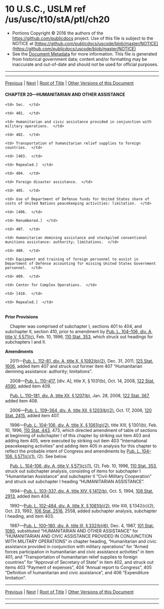 ---
---

# 10 U.S.C., USLM ref /us/usc/t10/stA/ptI/ch20

* Portions Copyright © 2016 the authors of the https://github.com/publicdocs project.
  Use of this file is subject to the NOTICE at [https://github.com/publicdocs/uscode/blob/master/NOTICE](https://github.com/publicdocs/uscode/blob/master/NOTICE)
* See the [Document Metadata](././../../../../../..//README.md) for more information.
  This file is generated from historical government data; content and/or formatting may be inaccurate and out-of-date and should not be used for official purposes.

----------
----------

[Previous](./../../../../../..//us/usc/t10/stA/ptI/ch18/m__us_usc_t10_s382.md) | [Next](./../../../../../..//us/usc/t10/stA/ptI/ch20/m__us_usc_t10_s401.md) | [Root of Title](./../../../../../../) | [Other Versions of this Document](https://publicdocs.github.io/go/links?ns=uslm&ref=%2Fus%2Fusc%2Ft10%2FstA%2FptI%2Fch20)

#### CHAPTER 20—HUMANITARIAN AND OTHER ASSISTANCE

<table>

  <tr>

    <td> Sec.  </td>

  </tr>

  <tr>

    <td> 401.  </td>

    <td> Humanitarian and civic assistance provided in conjunction with military operations.  </td>

  </tr>

  <tr>

    <td> 402.  </td>

    <td> Transportation of humanitarian relief supplies to foreign countries.  </td>

  </tr>

  <tr>

    <td> [403.  </td>

    <td> Repealed.]  </td>

  </tr>

  <tr>

    <td> 404.  </td>

    <td> Foreign disaster assistance.  </td>

  </tr>

  <tr>

    <td> 405.  </td>

    <td> Use of Department of Defense funds for United States share of costs of United Nations peacekeeping activities: limitation.  </td>

  </tr>

  <tr>

    <td> [406.  </td>

    <td> Renumbered.]  </td>

  </tr>

  <tr>

    <td> 407.  </td>

    <td> Humanitarian demining assistance and stockpiled conventional munitions assistance: authority; limitations.  </td>

  </tr>

  <tr>

    <td> 408.  </td>

    <td> Equipment and training of foreign personnel to assist in Department of Defense accounting for missing United States Government personnel.  </td>

  </tr>

  <tr>

    <td> 409.  </td>

    <td> Center for Complex Operations.  </td>

  </tr>

  <tr>

    <td> [410.  </td>

    <td> Repealed.]  </td>

  </tr>

</table>

 __Prior Provisions__ 

    Chapter was comprised of subchapter I, sections 401 to 404, and subchapter II, section 410, prior to amendment by [Pub. L. 104–106, div. A, title V, § 571(c)][/us/pl/104/106/s571/c], Feb. 10, 1996, [110 Stat. 353][/us/stat/110/353], which struck out headings for subchapters I and II.

 __Amendments__ 

    2011—[Pub. L. 112–81, div. A, title X, § 1092(b)(2)][/us/pl/112/81/s1092/b/2], Dec. 31, 2011, [125 Stat. 1606][/us/stat/125/1606], added item 407 and struck out former item 407 “Humanitarian demining assistance: authority; limitations”.

    2008—[Pub. L. 110–417][/us/pl/110/417], \[div. A\], title X, § 1031(b), Oct. 14, 2008, [122 Stat. 4590][/us/stat/122/4590], added item 409.

    [Pub. L. 110–181, div. A, title XII, § 1207(b)][/us/pl/110/181/s1207/b], Jan. 28, 2008, [122 Stat. 367][/us/stat/122/367], added item 408.

    2006—[Pub. L. 109–364, div. A, title XII, § 1203(b)(2)][/us/pl/109/364/s1203/b/2], Oct. 17, 2006, [120 Stat. 2415][/us/stat/120/2415], added item 407.

    1996—[Pub. L. 104–106, div. A, title X, § 1061(g)(2)][/us/pl/104/106/s1061/g/2], title XIII, § 1301(b), Feb. 10, 1996, [110 Stat. 443][/us/stat/110/443], 473, which directed amendment of table of sections at beginning of subchapter I of this chapter by striking out item 403 and adding item 405, were executed by striking out item 403 “International peacekeeping activities” and adding item 405 in analysis for this chapter to reflect the probable intent of Congress and amendments by [Pub. L. 104–106, § 571(c)(1)][/us/pl/104/106/s571/c/1], (2). See below.

    [Pub. L. 104–106, div. A, title V, § 571(c)(1)][/us/pl/104/106/s571/c/1], (2), Feb. 10, 1996, [110 Stat. 353][/us/stat/110/353], struck out subchapter analysis, consisting of items for subchapter I “Humanitarian Assistance” and subchapter II “Civil-Military Cooperation” and struck out subchapter I heading “HUMANITARIAN ASSISTANCE”.

    1994—[Pub. L. 103–337, div. A, title XIV, § 1412(b)][/us/pl/103/337/s1412/b], Oct. 5, 1994, [108 Stat. 2913][/us/stat/108/2913], added item 404.

    1992—[Pub. L. 102–484, div. A, title X, § 1081(b)(2)][/us/pl/102/484/s1081/b/2], title XIII, § 1342(c)(2), Oct. 23, 1992, [106 Stat. 2516][/us/stat/106/2516], 2558, added subchapter analysis, subchapter I heading, and item 403.

    1987—[Pub. L. 100–180, div. A, title III, § 332(b)(6)][/us/pl/100/180/s332/b/6], Dec. 4, 1987, [101 Stat. 1080][/us/stat/101/1080], substituted “HUMANITARIAN AND OTHER ASSISTANCE” for “HUMANITARIAN AND CIVIC ASSISTANCE PROVIDED IN CONJUNCTION WITH MILITARY OPERATIONS” in chapter heading, “Humanitarian and civic assistance provided in conjunction with military operations” for “Armed forces participation in humanitarian and civic assistance activities” in item 401, and “Transportation of humanitarian relief supplies to foreign countries” for “Approval of Secretary of State” in item 402, and struck out items 403 “Payment of expenses”, 404 “Annual report to Congress”, 405 “Definition of humanitarian and civic assistance”, and 406 “Expenditure limitation”.

----------

[Previous](./../../../../../..//us/usc/t10/stA/ptI/ch18/m__us_usc_t10_s382.md) | [Next](./../../../../../..//us/usc/t10/stA/ptI/ch20/m__us_usc_t10_s401.md) | [Root of Title](./../../../../../../) | [Other Versions of this Document](https://publicdocs.github.io/go/links?ns=uslm&ref=%2Fus%2Fusc%2Ft10%2FstA%2FptI%2Fch20)

----------
----------

[/us/pl/104/106/s571/c]: https://publicdocs.github.io/go/links?ns=uslm&ref=%2Fus%2Fpl%2F104%2F106%2Fs571%2Fc
[/us/stat/110/353]: https://publicdocs.github.io/go/links?ns=uslm&ref=%2Fus%2Fstat%2F110%2F353
[/us/pl/112/81/s1092/b/2]: https://publicdocs.github.io/go/links?ns=uslm&ref=%2Fus%2Fpl%2F112%2F81%2Fs1092%2Fb%2F2
[/us/stat/125/1606]: https://publicdocs.github.io/go/links?ns=uslm&ref=%2Fus%2Fstat%2F125%2F1606
[/us/pl/110/417]: https://publicdocs.github.io/go/links?ns=uslm&ref=%2Fus%2Fpl%2F110%2F417
[/us/stat/122/4590]: https://publicdocs.github.io/go/links?ns=uslm&ref=%2Fus%2Fstat%2F122%2F4590
[/us/pl/110/181/s1207/b]: https://publicdocs.github.io/go/links?ns=uslm&ref=%2Fus%2Fpl%2F110%2F181%2Fs1207%2Fb
[/us/stat/122/367]: https://publicdocs.github.io/go/links?ns=uslm&ref=%2Fus%2Fstat%2F122%2F367
[/us/pl/109/364/s1203/b/2]: https://publicdocs.github.io/go/links?ns=uslm&ref=%2Fus%2Fpl%2F109%2F364%2Fs1203%2Fb%2F2
[/us/stat/120/2415]: https://publicdocs.github.io/go/links?ns=uslm&ref=%2Fus%2Fstat%2F120%2F2415
[/us/pl/104/106/s1061/g/2]: https://publicdocs.github.io/go/links?ns=uslm&ref=%2Fus%2Fpl%2F104%2F106%2Fs1061%2Fg%2F2
[/us/stat/110/443]: https://publicdocs.github.io/go/links?ns=uslm&ref=%2Fus%2Fstat%2F110%2F443
[/us/pl/104/106/s571/c/1]: https://publicdocs.github.io/go/links?ns=uslm&ref=%2Fus%2Fpl%2F104%2F106%2Fs571%2Fc%2F1
[/us/pl/104/106/s571/c/1]: https://publicdocs.github.io/go/links?ns=uslm&ref=%2Fus%2Fpl%2F104%2F106%2Fs571%2Fc%2F1
[/us/stat/110/353]: https://publicdocs.github.io/go/links?ns=uslm&ref=%2Fus%2Fstat%2F110%2F353
[/us/pl/103/337/s1412/b]: https://publicdocs.github.io/go/links?ns=uslm&ref=%2Fus%2Fpl%2F103%2F337%2Fs1412%2Fb
[/us/stat/108/2913]: https://publicdocs.github.io/go/links?ns=uslm&ref=%2Fus%2Fstat%2F108%2F2913
[/us/pl/102/484/s1081/b/2]: https://publicdocs.github.io/go/links?ns=uslm&ref=%2Fus%2Fpl%2F102%2F484%2Fs1081%2Fb%2F2
[/us/stat/106/2516]: https://publicdocs.github.io/go/links?ns=uslm&ref=%2Fus%2Fstat%2F106%2F2516
[/us/pl/100/180/s332/b/6]: https://publicdocs.github.io/go/links?ns=uslm&ref=%2Fus%2Fpl%2F100%2F180%2Fs332%2Fb%2F6
[/us/stat/101/1080]: https://publicdocs.github.io/go/links?ns=uslm&ref=%2Fus%2Fstat%2F101%2F1080


